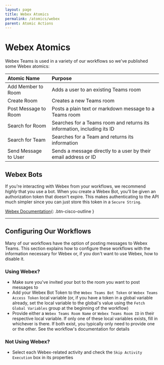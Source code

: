 ```yaml
---
layout: page
title: Webex Atomics
permalink: /atomics/webex
parent: Atomic Actions
---
```


# Webex Atomics
Webex Teams is used in a variety of our workflows so we've published some Webex atomics:

| Atomic Name | Purpose |
|:------------|:--------|
| Add Member to Room | Adds a user to an existing Teams room |
| Create Room | Creates a new Teams room |
| Post Message to Room | Posts a plain text or markdown message to a Teams room |
| Search for Room | Searches for a Teams room and returns its information, including its ID |
| Search for Team | Searches for a Team and returns its information |
| Send Message to User | Sends a message directly to a user by their email address or ID |

## Webex Bots
If you're interacting with Webex from your workflows, we recommend *highly* that you use a bot. When you create a Webex Bot, you'll be given an authorization token that doesn't expire. This makes authenticating to the API much simpler since you can just store this token in a `Secure String`.

[<i class="fa fa-robot mr-1"></i> Webex Documentation](https://developer.webex.com/docs/bots){: .btn-cisco-outline }

---

## Configuring Our Workflows
Many of our workflows have the option of posting messages to Webex Teams. This section explains how to configure these workflows with the information necessary for Webex or, if you don't want to use Webex, how to disable it.

### Using Webex?
* Make sure you've invited your bot to the room you want to post messages to
* Add your Webex Bot Token to the `Webex Teams Bot Token` or `Webex Teams Access Token` local variable (or, if you have a token in a global variable already, set the local variable to the global's value using the `Fetch Global Variables` group at the beginning of the workflow)
* Provide either a `Webex Teams Room Name` or `Webex Teams Room ID` in their respective local variable. If only one of these local variables exists, fill in whichever is there. If both exist, you typically only need to provide one or the other. See the workflow's documentation for details

### Not Using Webex?
* Select each Webex-related activity and check the `Skip Activity Execution` box in its properties
